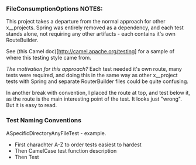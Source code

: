 ### FileConsumptionOptions NOTES:

This project takes a departure from the normal approach for other x__projects. Spring was entirely removed as a dependency, and each test stands alone, not requiring any other artifacts - each contains it's own RouteBuilder.

See (this Camel doc)[http://camel.apache.org/testing] for a sample of where this testing style came from.

_The motivation for this approach?_ Each test needed it's own route, many tests were required, and doing this in the same way as other x__project tests with Spring and separate RouterBuilder files could be quite confusing.

In another break with convention, I placed the route at top, and test below it, as the route is the main interesting point of the test. It looks just "wrong". But it is easy to read.

### Test Naming Conventions

ASpecificDirectoryAnyFileTest - example.

 * First charachter A-Z to order tests easiest to hardest
 * Then CamelCase test function description
 * Then Test

### 


